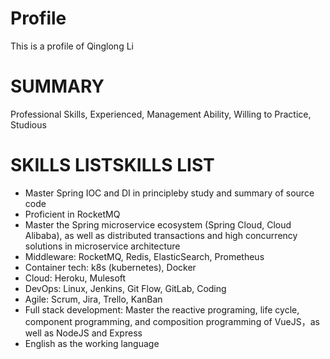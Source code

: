 # Profile
This is a profile of Qinglong Li
# SUMMARY
Professional Skills, Experienced, Management Ability, Willing to Practice, Studious
# SKILLS LISTSKILLS LIST
- Master Spring IOC and DI in principleby study and summary of source code
- Proficient in RocketMQ
- Master the Spring microservice ecosystem (Spring Cloud, Cloud Alibaba), as well as distributed transactions and high concurrency solutions in
microservice architecture
- Middleware: RocketMQ, Redis, ElasticSearch, Prometheus
- Container tech: k8s (kubernetes), Docker
- Cloud: Heroku, Mulesoft
- DevOps: Linux, Jenkins, Git Flow, GitLab, Coding
- Agile: Scrum, Jira, Trello, KanBan
- Full stack development: Master the reactive programing, life cycle, component programming, and composition programming of VueJS，as well
as NodeJS and Express
- English as the working language
